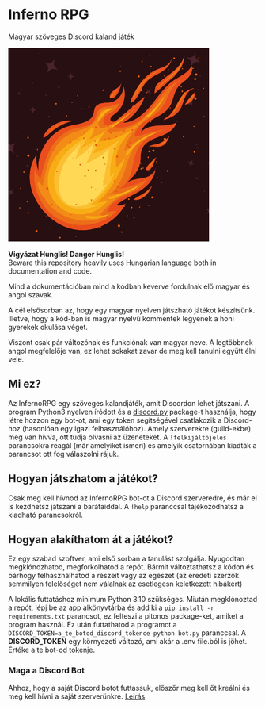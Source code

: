 # Inferno RPG

Magyar szöveges Discord kaland játék

![Inferno logo](doc/icon.png)

**Vigyázat Hunglis! Danger Hunglis!**  
Beware this repository heavily uses Hungarian language both in documentation and code.  

Mind a dokumentációban mind a kódban keverve fordulnak elő magyar és angol szavak.  

A cél elsősorban az, hogy egy magyar nyelven játszható játékot készítsünk. Illetve, hogy a kód-ban is magyar nyelvű kommentek legyenek a honi gyerekek okulása véget.  

Viszont csak pár változónak és funkciónak van magyar neve. A legtöbbnek angol megfelelője van, ez lehet sokakat zavar de meg kell tanulni együtt élni vele.  

## Mi ez?
Az InfernoRPG egy szöveges kalandjáték, amit Discordon lehet játszani. A program Python3 nyelven íródott és a [discord.py](https://discordpy.readthedocs.io/en/stable) package-t használja, hogy létre hozzon egy bot-ot, ami egy token segítségével csatlakozik a Discord-hoz (hasonlóan egy igazi felhasználóhoz). Amely szerverekre (guild-ekbe) meg van hívva, ott tudja olvasni az üzeneteket. A `!felkijáltójeles` parancsokra reagál (már amelyiket ismeri) és amelyik csatornában kiadták a parancsot ott fog válaszolni rájuk.  

## Hogyan játszhatom a játékot?
Csak meg kell hívnod az InfernoRPG bot-ot a Discord szerveredre, és már el is kezdhetsz játszani a barátaiddal. A `!help` paranccsal tájékozódhatsz a kiadható parancsokról.  

## Hogyan alakíthatom át a játékot?
Ez egy szabad szoftver, ami első sorban a tanulást szolgálja. Nyugodtan megklónozhatod, megforkolhatod a repót. Bármit változtathatsz a kódon és bárhogy felhasználhatod a részeit vagy az egészet (az eredeti szerzők semmilyen felelőséget nem válalnak az esetlegesn keletkezett hibákért)  

A lokális futtatáshoz minimum Python 3.10 szükséges. Miután megklónoztad a repót, lépj be az app alkönyvtárba és add ki a `pip install -r requirements.txt` parancsot, ez felteszi a pitonos package-ket, amiket a program használ. Ez után futtathatod a programot a `DISCORD_TOKEN=a_te_botod_discord_tokence python bot.py` paranccsal. A **DISCORD_TOKEN** egy környezeti változó, ami akár a .env file.ból is jöhet. Értéke a te bot-od tokenje.  

### Maga a Discord Bot
Ahhoz, hogy a saját Discord botot futtassuk, előszőr meg kell őt kreálni és meg kell hívni a saját szerverünkre. [Leírás](doc/discord_bot_creation/create_the_discord_bot.md)  
